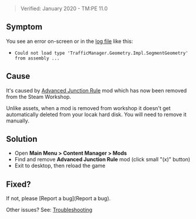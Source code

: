 > Verified: January 2020 - TM:PE 11.0

## Symptom

You see an error on-screen or in the [log file](Share-your-Cities-Skylines-log-file.) like this:

* `Could not load type 'TrafficManager.Geometry.Impl.SegmentGeometry' from assembly ...`

## Cause

It's caused by [Advanced Junction Rule](https://steamcommunity.com/sharedfiles/filedetails/?id=1647686914) mod which has now been removed from the Steam Workshop.

Unlike assets, when a mod is removed from workshop it doesn't get automatically deleted from your locak hard disk. You will need to remove it manually.

## Solution

* Open **Main Menu > Content Manager > Mods**
* Find and remove **Advanced Junction Rule** mod (click small "(x)" button)
* Exit to desktop, then reload the game

## Fixed?

If not, please [Report a bug](Report a bug).

Other issues? See: [Troubleshooting](Troubleshooting)